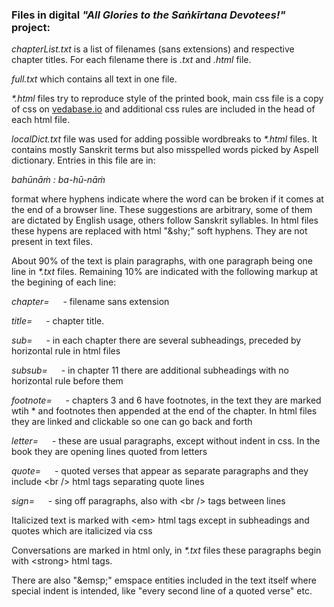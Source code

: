 ### Files in digital *"All Glories to the Saṅkīrtana Devotees!"* project:

*_chapterList.txt_* is a list of filenames (sans extensions) and respective chapter titles. For each filename there is *.txt* and *.html* file.

*full.txt* which contains all text in one file.

*\*.html* files try to reproduce style of the printed book, main css file is a copy of css on [vedabase.io](https://vedabase.io/en/) and additional css rules are included in the head of each html file.


*localDict.txt* file was used for adding possible wordbreaks to *\*.html* files. It contains mostly Sanskrit terms but also misspelled words picked by Aspell dictionary. Entries in this file are in:

*bahūnāṁ : ba-hū-nāṁ*

format where hyphens indicate where the word can be broken if it comes at the end of a browser line. These suggestions are arbitrary, some of them are dictated by English usage, others follow Sanskrit syllables. In html files these hypens are replaced with html "&amp;shy;" soft hyphens. They are not present in text files.

About 90% of the text is plain paragraphs, with one paragraph being one line in *\*.txt* files. Remaining 10% are indicated with the following markup at the begining of each line:

*chapter=* &emsp; - filename sans extension

*title=* &emsp; - chapter title.

*sub=* &emsp; - in each chapter there are several subheadings, preceded by horizontal rule in html files

*subsub=* &emsp; - in chapter 11 there are additional subheadings with no horizontal rule before them

*footnote=* &emsp; - chapters 3 and 6 have footnotes, in the text they are marked wtih \* and footnotes then appended at the end of the chapter. In html files they are linked and clickable so one can go back and forth

*letter=* &emsp; - these are usual paragraphs, except without indent in css. In the book they are opening lines quoted from letters

*quote=* &emsp; - quoted verses that appear as separate paragraphs and they include &lt;br /&gt; html tags separating quote lines

*sign=* &emsp; - sing off paragraphs, also with &lt;br /&gt; tags between lines

Italicized text is marked with &lt;em&gt; html tags except in subheadings and quotes which are italicized via css

Conversations are marked in html only, in *\*.txt* files these paragraphs begin with &lt;strong&gt; html tags.

There are also "&amp;emsp;" emspace entities included in the text itself where special indent is intended, like "every second line of a quoted verse" etc. 

